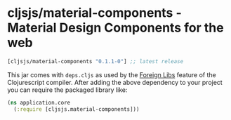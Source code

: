 # cljsjs/material-components - Material Design Components for the web

[](dependency)
```clojure
[cljsjs/material-components "0.1.1-0"] ;; latest release
```
[](/dependency)

This jar comes with `deps.cljs` as used by the [Foreign Libs][flibs] feature
of the Clojurescript compiler. After adding the above dependency to your project
you can require the packaged library like:

```clojure
(ns application.core
  (:require [cljsjs.material-components]))
```

[flibs]: https://github.com/clojure/clojurescript/wiki/Packaging-Foreign-Dependencies
